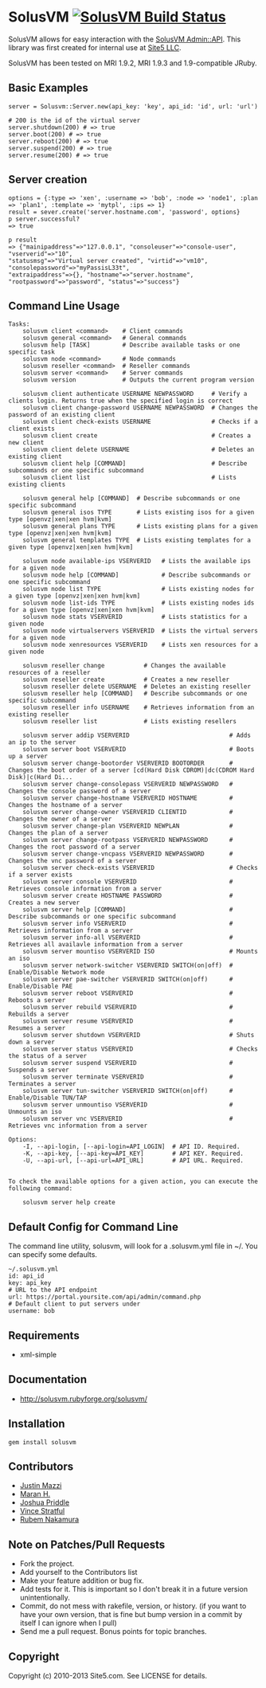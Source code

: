 SolusVM [![SolusVM Build Status][Build Icon]][Build Status]
===========================================================

SolusVM allows for easy interaction with the [SolusVM Admin::API][].
This library was first created for internal use at [Site5 LLC][].

SolusVM has been tested on MRI 1.9.2, MRI 1.9.3 and 1.9-compatible JRuby.

[Site5 LLC]: http://www.site5.com
[SolusVM Admin::API]: http://wiki.solusvm.com/index.php/API:Admin
[Build Status]: http://travis-ci.org/site5/solusvm
[Build Icon]: https://secure.travis-ci.org/site5/solusvm.png?branch=master

Basic Examples
--------------

    server = Solusvm::Server.new(api_key: 'key', api_id: 'id', url: 'url')

    # 200 is the id of the virtual server
    server.shutdown(200) # => true
    server.boot(200) # => true
    server.reboot(200) # => true
    server.suspend(200) # => true
    server.resume(200) # => true

Server creation
---------------

    options = {:type => 'xen', :username => 'bob', :node => 'node1', :plan => 'plan1', :template => 'mytpl', :ips => 1}
    result = sever.create('server.hostname.com', 'password', options}
    p server.successful?
    => true

    p result
    => {"mainipaddress"=>"127.0.0.1", "consoleuser"=>"console-user", "vserverid"=>"10", 
    "statusmsg"=>"Virtual server created", "virtid"=>"vm10", "consolepassword"=>"myPassisL33t", 
    "extraipaddress"=>{}, "hostname"=>"server.hostname", "rootpassword"=>"password", "status"=>"success"}

Command Line Usage
------------------

    Tasks:
        solusvm client <command>    # Client commands
        solusvm general <command>   # General commands
        solusvm help [TASK]         # Describe available tasks or one specific task
        solusvm node <command>      # Node commands
        solusvm reseller <command>  # Reseller commands
        solusvm server <command>    # Server commands
        solusvm version             # Outputs the current program version

        solusvm client authenticate USERNAME NEWPASSWORD     # Verify a clients login. Returns true when the specified login is correct
        solusvm client change-password USERNAME NEWPASSWORD  # Changes the password of an existing client
        solusvm client check-exists USERNAME                 # Checks if a client exists
        solusvm client create                                # Creates a new client
        solusvm client delete USERNAME                       # Deletes an existing client
        solusvm client help [COMMAND]                        # Describe subcommands or one specific subcommand
        solusvm client list                                  # Lists existing clients

        solusvm general help [COMMAND]  # Describe subcommands or one specific subcommand
        solusvm general isos TYPE       # Lists existing isos for a given type [openvz|xen|xen hvm|kvm]
        solusvm general plans TYPE      # Lists existing plans for a given type [openvz|xen|xen hvm|kvm]
        solusvm general templates TYPE  # Lists existing templates for a given type [openvz|xen|xen hvm|kvm]

        solusvm node available-ips VSERVERID   # Lists the available ips for a given node
        solusvm node help [COMMAND]            # Describe subcommands or one specific subcommand
        solusvm node list TYPE                 # Lists existing nodes for a given type [openvz|xen|xen hvm|kvm]
        solusvm node list-ids TYPE             # Lists existing nodes ids for a given type [openvz|xen|xen hvm|kvm]
        solusvm node stats VSERVERID           # Lists statistics for a given node
        solusvm node virtualservers VSERVERID  # Lists the virtual servers for a given node
        solusvm node xenresources VSERVERID    # Lists xen resources for a given node

        solusvm reseller change           # Changes the available resources of a reseller
        solusvm reseller create           # Creates a new reseller
        solusvm reseller delete USERNAME  # Deletes an existing reseller
        solusvm reseller help [COMMAND]   # Describe subcommands or one specific subcommand
        solusvm reseller info USERNAME    # Retrieves information from an existing reseller
        solusvm reseller list             # Lists existing resellers

        solusvm server addip VSERVERID                            # Adds an ip to the server
        solusvm server boot VSERVERID                             # Boots up a server
        solusvm server change-bootorder VSERVERID BOOTORDER       # Changes the boot order of a server [cd(Hard Disk CDROM)|dc(CDROM Hard Disk)|c(Hard Di...
        solusvm server change-consolepass VSERVERID NEWPASSWORD   # Changes the console password of a server
        solusvm server change-hostname VSERVERID HOSTNAME         # Changes the hostname of a server
        solusvm server change-owner VSERVERID CLIENTID            # Changes the owner of a server
        solusvm server change-plan VSERVERID NEWPLAN              # Changes the plan of a server
        solusvm server change-rootpass VSERVERID NEWPASSWORD      # Changes the root password of a server
        solusvm server change-vncpass VSERVERID NEWPASSWORD       # Changes the vnc password of a server
        solusvm server check-exists VSERVERID                     # Checks if a server exists
        solusvm server console VSERVERID                          # Retrieves console information from a server
        solusvm server create HOSTNAME PASSWORD                   # Creates a new server
        solusvm server help [COMMAND]                             # Describe subcommands or one specific subcommand
        solusvm server info VSERVERID                             # Retrieves information from a server
        solusvm server info-all VSERVERID                         # Retrieves all availavle information from a server
        solusvm server mountiso VSERVERID ISO                     # Mounts an iso
        solusvm server network-switcher VSERVERID SWITCH(on|off)  # Enable/Disable Network mode
        solusvm server pae-switcher VSERVERID SWITCH(on|off)      # Enable/Disable PAE
        solusvm server reboot VSERVERID                           # Reboots a server
        solusvm server rebuild VSERVERID                          # Rebuilds a server
        solusvm server resume VSERVERID                           # Resumes a server
        solusvm server shutdown VSERVERID                         # Shuts down a server
        solusvm server status VSERVERID                           # Checks the status of a server
        solusvm server suspend VSERVERID                          # Suspends a server
        solusvm server terminate VSERVERID                        # Terminates a server
        solusvm server tun-switcher VSERVERID SWITCH(on|off)      # Enable/Disable TUN/TAP
        solusvm server unmountiso VSERVERID                       # Unmounts an iso
        solusvm server vnc VSERVERID                              # Retrieves vnc information from a server

    Options:
        -I, --api-login, [--api-login=API_LOGIN]  # API ID. Required.
        -K, --api-key, [--api-key=API_KEY]        # API KEY. Required.
        -U, --api-url, [--api-url=API_URL]        # API URL. Required.


    To check the available options for a given action, you can execute the following command:

        solusvm server help create

Default Config for Command Line
--------------------------------

The command line utility, solusvm, will look for a .solusvm.yml file in ~/. You can specify some defaults. 

    ~/.solusvm.yml
    id: api_id
    key: api_key
    # URL to the API endpoint
    url: https://portal.yoursite.com/api/admin/command.php
    # Default client to put servers under
    username: bob

Requirements
------------

* xml-simple

Documentation
-------------

* http://solusvm.rubyforge.org/solusvm/

Installation
------------

    gem install solusvm

Contributors
------------

* [Justin Mazzi](http://github.com/jmazzi)
* [Maran H.](http://github.com/maran)
* [Joshua Priddle](http://github.com/itspriddle)
* [Vince Stratful](http://github.com/Vincepbell)
* [Rubem Nakamura](http://github.com/rubemz)

Note on Patches/Pull Requests
-----------------------------
 
* Fork the project.
* Add yourself to the Contributors list
* Make your feature addition or bug fix.
* Add tests for it. This is important so I don't break it in a
  future version unintentionally.
* Commit, do not mess with rakefile, version, or history.
  (if you want to have your own version, that is fine but bump version in a commit by itself I can ignore when I pull)
* Send me a pull request. Bonus points for topic branches.

Copyright
---------

Copyright (c) 2010-2013 Site5.com. See LICENSE for details.
